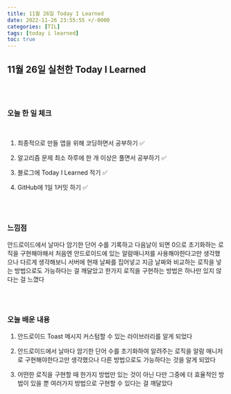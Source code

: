```yaml
---
title: 11월 26일 Today I Learned
date: 2022-11-26 23:55:55 +/-0000
categories: [TIL]
tags: [today i learned]
toc: true
---
```


## 11월 26일 실천한 Today I Learned

<br><br>

### 오늘 한 일 체크
<br>

1. 최종적으로 만들 앱을 위해 코딩하면서 공부하기 ✅

2. 알고리즘 문제 최소 하루에 한 개 이상은 풀면서 공부하기 ✅

3. 블로그에 Today I Learned 적기 ✅

4. GitHub에 1일 1커밋 하기 ✅

<br><br>

### 느낌점

안드로이드에서 날마다 암기한 단어 수를 기록하고 다음날이 되면 0으로 초기화하는 로직을 구현해야해서 처음엔 안드로이드에 있는 알람매니저를 사용해야한다고만 생각했으나 다르게 생각해보니 서버에 현재 날짜를 집어넣고 지금 날짜와 비교하는 로직을 넣는 방법으로도 가능하다는 걸 깨달았고
한가지 로직을 구현하는 방법은 하나만 있지 않다는 걸 느꼈다

<br><br>

### 오늘 배운 내용

1. 안드로이드 Toast 메시지 커스텀할 수 있는 라이브러리를 알게 되었다

1. 안드로이드에서 날마다 암기한 단어 수를 초기화하여 알려주는 로직을 알람 매니저로 구현해야한다고만 생각했으나 다른 방법으로도 가능하다는 것을 알게 되었다

1. 어떤한 로직을 구현할 때 한가지 방법만 있는 것이 아닌 다만 그중에 더 효율적인 방법이 있을 뿐 여러가지 방법으로 구현할 수 있다는 걸 깨달았다 